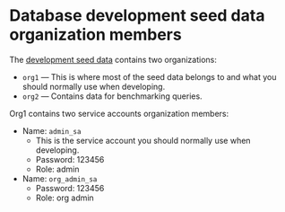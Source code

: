 # Database development seed data organization members

The [development seed data](db-dev-seeds-load.md) contains two organizations:

 * `org1` — This is where most of the seed data belongs to and what you should normally use when developing.
 * `org2` — Contains data for benchmarking queries.

Org1 contains two service accounts organization members:

 * Name: `admin_sa`
    - This is the service account you should normally use when developing.
    - Password: 123456
    - Role: admin
 * Name: `org_admin_sa`
    - Password: 123456
    - Role: org admin

